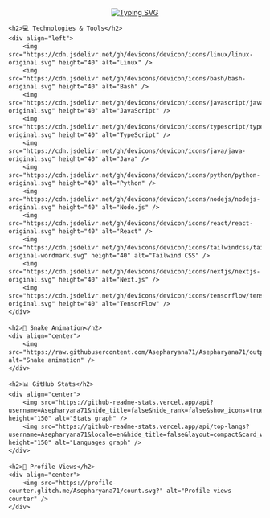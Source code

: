 <!DOCTYPE html>
<html lang="en">

<head>
    <meta charset="UTF-8">
    <meta name="viewport" content="width=device-width, initial-scale=1.0">
    <title>GitHub Profile</title>
</head>

<body>
    <div align="center">
        <a href="https://git.io/typing-svg">
            <img src="https://readme-typing-svg.herokuapp.com?font=Roboto&pause=1000&color=49F707&center=true&vCenter=true&width=435&lines=Selamat+datang+di+github+Asepharyana71"
                alt="Typing SVG" />
        </a>
    </div>

    <h2>💻 Technologies & Tools</h2>
    <div align="left">
        <img src="https://cdn.jsdelivr.net/gh/devicons/devicon/icons/linux/linux-original.svg" height="40" alt="Linux" />
        <img src="https://cdn.jsdelivr.net/gh/devicons/devicon/icons/bash/bash-original.svg" height="40" alt="Bash" />
        <img src="https://cdn.jsdelivr.net/gh/devicons/devicon/icons/javascript/javascript-original.svg" height="40" alt="JavaScript" />
        <img src="https://cdn.jsdelivr.net/gh/devicons/devicon/icons/typescript/typescript-original.svg" height="40" alt="TypeScript" />
        <img src="https://cdn.jsdelivr.net/gh/devicons/devicon/icons/java/java-original.svg" height="40" alt="Java" />
        <img src="https://cdn.jsdelivr.net/gh/devicons/devicon/icons/python/python-original.svg" height="40" alt="Python" />
        <img src="https://cdn.jsdelivr.net/gh/devicons/devicon/icons/nodejs/nodejs-original.svg" height="40" alt="Node.js" />
        <img src="https://cdn.jsdelivr.net/gh/devicons/devicon/icons/react/react-original.svg" height="40" alt="React" />
        <img src="https://cdn.jsdelivr.net/gh/devicons/devicon/icons/tailwindcss/tailwindcss-original-wordmark.svg" height="40" alt="Tailwind CSS" />
        <img src="https://cdn.jsdelivr.net/gh/devicons/devicon/icons/nextjs/nextjs-original.svg" height="40" alt="Next.js" />
        <img src="https://cdn.jsdelivr.net/gh/devicons/devicon/icons/tensorflow/tensorflow-original.svg" height="40" alt="TensorFlow" />
    </div>

    <h2>🐍 Snake Animation</h2>
    <div align="center">
        <img src="https://raw.githubusercontent.com/Asepharyana71/Asepharyana71/output/snake.svg" alt="Snake animation" />
    </div>

    <h2>📊 GitHub Stats</h2>
    <div align="center">
        <img src="https://github-readme-stats.vercel.app/api?username=Asepharyana71&hide_title=false&hide_rank=false&show_icons=true&include_all_commits=true&count_private=true&disable_animations=false&theme=dracula&locale=en&hide_border=false&order=1" height="150" alt="Stats graph" />
        <img src="https://github-readme-stats.vercel.app/api/top-langs?username=Asepharyana71&locale=en&hide_title=false&layout=compact&card_width=320&langs_count=5&theme=dracula&hide_border=false&order=2" height="150" alt="Languages graph" />
    </div>

    <h2>🌟 Profile Views</h2>
    <div align="center">
        <img src="https://profile-counter.glitch.me/Asepharyana71/count.svg?" alt="Profile views counter" />
    </div>
</body>

</html>
